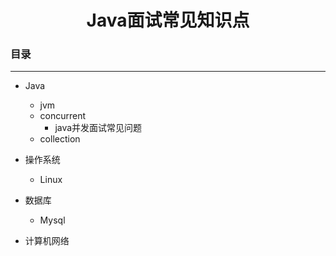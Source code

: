 ## <h1 align="center">Java面试常见知识点</h1>



### 目录

***

* Java
  * jvm
  * concurrent
    * java并发面试常见问题
  * collection

* 操作系统
  * Linux
* 数据库
  * Mysql
* 计算机网络